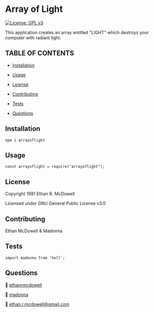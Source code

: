 
  
  
  # **Array of Light**

  [![License: GPL v3](https://img.shields.io/badge/License-GPLv3-blue.svg)](https://www.gnu.org/licenses/gpl-3.0)

  This application creates an array entitled "LIGHT" which destroys your computer with radiant light.

  ## TABLE OF CONTENTS
  
  - [Installation](#Installation) 

  - [Usage](#Usage) 

  - [License](#License) 

  - [Contributing](#Contributing) 

  - [Tests](#Tests) 

  - [Questions](#Questions) 

  
  ## Installation
  
 `npm i arrayoflight` 

  ## Usage
  
 `const arrayoflight = require("arrayoflight");` 

  ## License
  
 Copyright 1991 Ethan R. McDowell
  
 Licensed under GNU General Public License v3.0 

  ## Contributing
  
 Ethan McDowell & Madonna 

  ## Tests
  
 ```import madonna from 'hell';``` 

  ## Questions
  
 :link: <a href='https://github.com/ethanrmcdowell'>ethanrmcdowell</a>
  
 :link: <a href='https://github.com/madonna'>madonna</a>
  
 :e-mail: ethan.r.mcdowell@gmail.com

